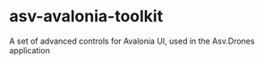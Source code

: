 # asv-avalonia-toolkit
A set of advanced controls for Avalonia UI, used in the Asv.Drones application

